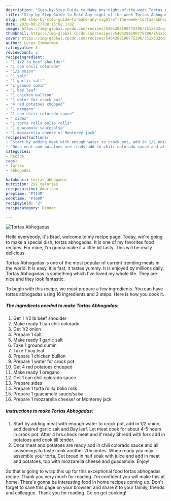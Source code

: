 ```yaml
---
description: "Step-by-Step Guide to Make Any-night-of-the-week Tortas Abhogadas"
title: "Step-by-Step Guide to Make Any-night-of-the-week Tortas Abhogadas"
slug: 292-step-by-step-guide-to-make-any-night-of-the-week-tortas-abhogadas
date: 2020-08-27T08:15:02.178Z
image: https://img-global.cpcdn.com/recipes/5404288190775296/751x532cq70/tortas-abhogadas-recipe-main-photo.jpg
thumbnail: https://img-global.cpcdn.com/recipes/5404288190775296/751x532cq70/tortas-abhogadas-recipe-main-photo.jpg
cover: https://img-global.cpcdn.com/recipes/5404288190775296/751x532cq70/tortas-abhogadas-recipe-main-photo.jpg
author: Lucas Zimmerman
ratingvalue: 3
reviewcount: 3
recipeingredient:
- "1 1/2 lb beef shoulder"
- "1 can chili colorado"
- "1/2 onion"
- "1 salt"
- "1 garlic salt"
- "1 ground cumin"
- "1 bay leaf"
- "1 chicken bullion"
- "1 water for crock pot"
- "4 red potatoes chopped"
- "1 oregano"
- "1 can chili colorado sauce"
- " sides"
- "1 torta rolls bolio rolls"
- "1 guacamole saucesalsa"
- "1 mozzarella cheese or Monterey jack"
recipeinstructions:
- "Start by adding meat with enough water to crock pot, add in 1/2 onion, add desired  garlic salt and Bay leaf. Let meat cook for about 4-5 hours in crock pot. After 4 hrs.check meat and if ready Shredd with fork add in potatoes and cook till tender."
- "Once meat and potatoes are ready add in chili colorado sauce and all seasonings to taste cook another 20minutes. When ready you may assemble your torta, Cut bread in half soak with juice and add in meat and potatoes, top with mozzarella cheese and guacamole.  Enjoy!"
categories:
- Recipe
tags:
- tortas
- abhogadas

katakunci: tortas abhogadas 
nutrition: 291 calories
recipecuisine: American
preptime: "PT14M"
cooktime: "PT60M"
recipeyield: "2"
recipecategory: Dinner

---
```



![Tortas Abhogadas](https://img-global.cpcdn.com/recipes/5404288190775296/751x532cq70/tortas-abhogadas-recipe-main-photo.jpg)

Hello everybody, it's Brad, welcome to my recipe page. Today, we're going to make a special dish, tortas abhogadas. It is one of my favorites food recipes. For mine, I'm gonna make it a little bit tasty. This will be really delicious.



Tortas Abhogadas is one of the most popular of current trending meals in the world. It is easy, it is fast, it tastes yummy. It is enjoyed by millions daily. Tortas Abhogadas is something which I've loved my whole life. They are nice and they look fantastic.


To begin with this recipe, we must prepare a few ingredients. You can have tortas abhogadas using 16 ingredients and 2 steps. Here is how you cook it.

<!--inarticleads1-->

##### The ingredients needed to make Tortas Abhogadas:

1. Get 1 1/2 lb beef shoulder
1. Make ready 1 can chili colorado
1. Get 1/2 onion
1. Prepare 1 salt
1. Make ready 1 garlic salt
1. Take 1 ground cumin
1. Take 1 bay leaf
1. Prepare 1 chicken bullion
1. Prepare 1 water for crock pot
1. Get 4 red potatoes chopped
1. Make ready 1 oregano
1. Get 1 can chili colorado sauce
1. Prepare  sides
1. Prepare 1 torta rolls/ bolio rolls
1. Prepare 1 guacamole sauce/salsa
1. Prepare 1 mozzarella cheese/ or Monterey jack




<!--inarticleads2-->

##### Instructions to make Tortas Abhogadas:

1. Start by adding meat with enough water to crock pot, add in 1/2 onion, add desired  garlic salt and Bay leaf. Let meat cook for about 4-5 hours in crock pot. After 4 hrs.check meat and if ready Shredd with fork add in potatoes and cook till tender.
1. Once meat and potatoes are ready add in chili colorado sauce and all seasonings to taste cook another 20minutes. When ready you may assemble your torta, Cut bread in half soak with juice and add in meat and potatoes, top with mozzarella cheese and guacamole.  Enjoy!




So that is going to wrap this up for this exceptional food tortas abhogadas recipe. Thank you very much for reading. I'm confident you will make this at home. There's gonna be interesting food in home recipes coming up. Don't forget to save this page on your browser, and share it to your family, friends and colleague. Thank you for reading. Go on get cooking!
